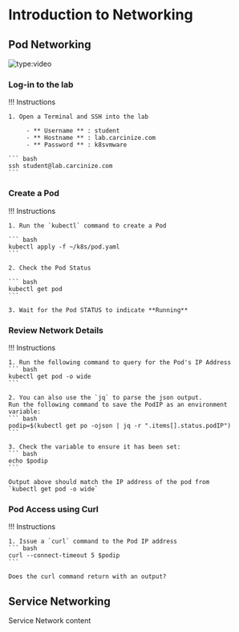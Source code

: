 # Introduction to Networking

## Pod Networking

![type:video](https://www.youtube.com/embed/-ek3Xajmsoo)

### Log-in to the lab

!!! Instructions 

    1. Open a Terminal and SSH into the lab

         - ** Username ** : student
         - ** Hostname ** : lab.carcinize.com
         - ** Password ** : k8svmware
    
    ``` bash
    ssh student@lab.carcinize.com 
    ```

### Create a Pod

!!! Instructions
 
    1. Run the `kubectl` command to create a Pod

    ``` bash
    kubectl apply -f ~/k8s/pod.yaml 
    ```

    2. Check the Pod Status 

    ``` bash
    kubectl get pod
    ```

    3. Wait for the Pod STATUS to indicate **Running**

### Review Network Details

!!! Instructions

    1. Run the following command to query for the Pod's IP Address
    ``` bash
    kubectl get pod -o wide
    ```

    2. You can also use the `jq` to parse the json output.
    Run the following command to save the PodIP as an environment variable:
    ``` bash
    podip=$(kubectl get po -ojson | jq -r ".items[].status.podIP")
    ```

    3. Check the variable to ensure it has been set:
    ``` bash
    echo $podip
    ```
    
    Output above should match the IP address of the pod from 
    `kubectl get pod -o wide`

### Pod Access using Curl

!!! Instructions

    1. Issue a `curl` command to the Pod IP address
    ``` bash
    curl --connect-timeout 5 $podip 
    ```

    Does the curl command return with an output?

## Service Networking

Service Network content
